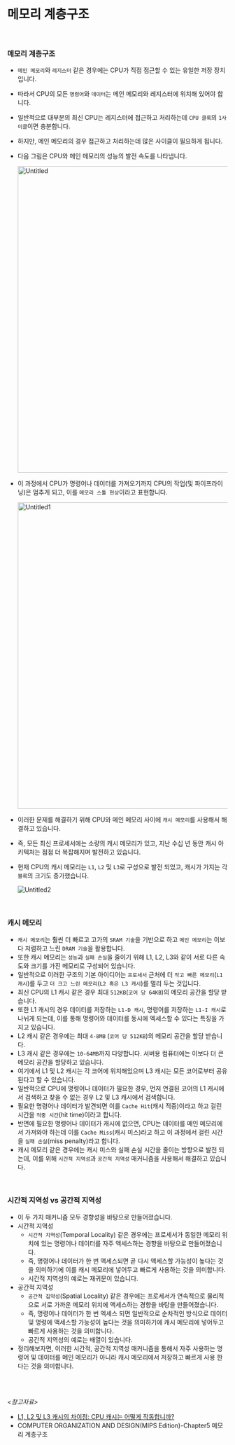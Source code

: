 # 메모리 계층구조
<br />

### 메모리 계층구조

- `메인 메모리`와 `레지스터` 같은 경우에는 CPU가 직접 접근할 수 있는 유일한 저장 장치입니다.
- 따라서 CPU의 모든 `명령어`와 `데이터`는 메인 메모리와 레지스터에 위치해 있어야 합니다.
- 일반적으로 대부분의 최신 CPU는 레지스터에  접근하고 처리하는데 `CPU 클록`의 `1사이클`이면 충분합니다.
- 하지만, 메인 메모리의 경우 접근하고 처리하는데 많은 사이클이 필요하게 됩니다.
- 다음 그림은 CPU와 메인 메모리의 성능의 발전 속도를 나타냅니다.
    
   <img width="700" alt="Untitled" src="https://user-images.githubusercontent.com/88137420/230906611-3edbae8e-c4b5-4b76-b072-a3e76f673da1.png">

    
- 이 과정에서 CPU가 명령어나 데이터를 가져오기까지 CPU의 작업(및 파이프라이닝)은 멈추게 되고, 이를 `메모리 스톨 현상`이라고 표현합니다.
    
    <img width="700" alt="Untitled1" src="https://user-images.githubusercontent.com/88137420/230906633-873156d8-3913-41c3-a766-8224b128f22f.png">
    
- 이러한 문제를 해결하기 위해 CPU와 메인 메모리 사이에 `캐시 메모리`를 사용해서 해결하고 있습니다.
- 즉, 모든 최신 프로세서에는 소량의 캐시 메모리가 있고, 지난 수십 년 동안 캐시 아키텍처는 점점 더 복잡해지며 발전하고 있습니다.
- 현재 CPU의 캐시 메모리는 `L1`, `L2` 및 `L3`로 구성으로 발전 되었고, 캐시가 가지는 각 `블록`의 크기도 증가했습니다.
    
    ![Untitled2](https://user-images.githubusercontent.com/88137420/230906824-5b71bd50-89be-486b-aa2f-470740d2792f.png)

    
<br />

### 캐시 메모리

- `캐시 메모리`는 훨씬 더 빠르고 고가의 `SRAM 기술`을 기반으로 하고 `메인 메모리`는 이보다 저렴하고 느린 `DRAM 기술`을 활용합니다.
- 또한 캐시 메모리는 `성능`과 `실패 손실`을 줄이기 위해 L1, L2, L3와 같이 서로 다른 속도와 크기를 가진 메모리로 구성되어 있습니다.
- 일반적으로 이러한 구조의 기본 아이디어는 `프로세서` 근처에 더 `작고 빠른 메모리`(`L1 캐시`)를 두고 `더 크고 느린 메모리`(`L2 혹은 L3 캐시`)를 멀리 두는 것입니다.
- 최신 CPU의 L1 캐시 같은 경우 최대 `512KB`(`코어 당 64KB`)의 메모리 공간을 할당 받습니다.
- 또한 L1 캐시의 경우 데이터를 저장하는 `L1-D 캐시`, 명령어를 저장하는 `L1-I 캐시`로 나뉘게 되는데, 이를 통해 명령어와 데이터를 동시에 엑세스할 수 있다는 특징을 가지고 있습니다.
- L2 캐시 같은 경우에는 최대 `4-8MB` (`코어 당 512KB`)의 메모리 공간을 할당 받습니다.
- L3 캐시 같은 경우에는 `10-64MB`까지 다양합니다. 서버용 컴퓨터에는 이보다 더 큰 메모리 공간을 할당하고 있습니다.
- 여기에서 L1 및 L2 캐시는 각 코어에 위치해있으며 L3 캐시는 모든 코어로부터 공유 된다고 할 수 있습니다.
- 일반적으로 CPU에 명령어나 데이터가 필요한 경우, 먼저 연결된 코어의 L1 캐시에서 검색하고 찾을 수 없는 경우 L2 및 L3 캐시에서 검색합니다.
- 필요한 명령어나 데이터가 발견되면 이를 `Cache Hit`(캐시 적중)이라고 하고 걸린 시간을 `적중 시간`(hit time)이라고 합니다.
- 반면에 필요한 명령어나 데이터가 캐시에 없으면, CPU는 데이터를 메인 메모리에서 가져와야 하는데 이를 `Cache Miss`(캐시 미스)라고 하고 이 과정에서 걸린 시간을 `실패 손실`(miss penalty)라고 합니다.
- 캐시 메모리 같은 경우에는 캐시 미스와 실패 손실 시간을 줄이는 방향으로 발전 되는데, 이를 위해 `시간적 지역성`과 `공간적 지역성` 매커니즘을 사용해서 해결하고 있습니다.

<br />

### 시간적 지역성 vs 공간적 지역성

- 이 두 가지 매커니즘 모두 경향성을 바탕으로 만들어졌습니다.
- 시간적 지역성
    - `시간적 지역성`(Temporal Locality) 같은 경우에는 프로세서가 동일한 메모리 위치에 있는 명령어나 데이터를 자주 액세스하는 경향을 바탕으로 만들어졌습니다.
    - 즉, 명령어나 데이터가 한 번 액세스되면 곧 다시 액세스할 가능성이 높다는 것을 의미하기에 이를 캐시 메모리에 넣어두고 빠르게 사용하는 것을 의미합니다.
    - 시간적 지역성의 예로는 재귀문이 있습니다.
- 공간적 지역성
    - `공간적 집약성`(Spatial Locality) 같은 경우에는 프로세서가 연속적으로 물리적으로 서로 가까운 메모리 위치에 액세스하는 경향을 바탕을 만들어졌습니다.
    - 즉, 명령어나 데이터가 한 번 엑세스 되면 일반적으로 순차적인 방식으로 데이터 및 명령에 액세스할 가능성이 높다는 것을 의미하기에 캐시 메모리에 넣어두고 빠르게 사용하는 것을 의미합니다.
    - 공간적 지역성의 예로는 배열이 있습니다.
- 정리해보자면, 이러한 시간적, 공간적 지역성 매커니즘을 통해서 자주 사용하는 명령어 및 데이터를  메인 메모리가 아니라 캐시 메모리에서 저장하고 빠르게 사용 한다는 것을 의미합니다.

<br />
<br />

*<참고자료>*

- [L1, L2 및 L3 캐시의 차이점: CPU 캐시는 어떻게 작동합니까?](https://quasarzone.com/bbs/qn_hardware/views/818208)
- COMPUTER ORGANIZATION AND DESIGN(MIPS Edition)-Chapter5 메모리 계층구조

<br />
